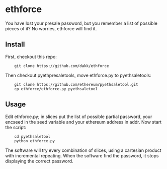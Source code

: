 # ethforce

You have lost your presale password, but you remember a list of possible pieces of it?
No worries, ethforce will find it.



## Install

First, checkout this repo:

```
	git clone https://github.com/dakk/ethforce
```

Then checkout pyethpresaletools, move ethforce.py to pyethsaletools:

```
	git clone https://github.com/ethereum/pyethsaletool.git
	cp ethforce/ethforce.py pyethsaletool
```


## Usage

Edit ethforce.py; in slices put the list of possible partial password, 
your encseed in the seed variable and your ethereum address in addr. 
Now start the script:

```
	cd pyethsaletool
	python ethforce.py
```


The software will try every combination of slices, using a cartesian product
with incremental repeating. When the software find the password, it stops displaying
the correct password.
